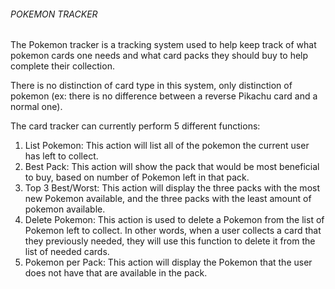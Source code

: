 ###### POKEMON TRACKER ######

The Pokemon tracker is a tracking system used to help keep track of what pokemon cards one needs and what card packs they
should buy to help complete their collection.

There is no distinction of card type in this system, only distinction of pokemon (ex: there is no difference between a
reverse Pikachu card and a normal one).

The card tracker can currently perform 5 different functions:
  1. List Pokemon: This action will list all of the pokemon the current user has left to collect.
  2. Best Pack: This action will show the pack that would be most beneficial to buy, based on number of Pokemon left in that pack.
  3. Top 3 Best/Worst: This action will display the three packs with the most new Pokemon available, and the three packs with the
     least amount of pokemon available.
  4. Delete Pokemon: This action is used to delete a Pokemon from the list of Pokemon left to collect. In other words, when a user
     collects a card that they previously needed, they will use this function to delete it from the list of needed cards.
  5. Pokemon per Pack: This action will display the Pokemon that the user does not have that are available in the pack.
